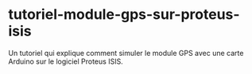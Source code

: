 # tutoriel-module-gps-sur-proteus-isis
Un tutoriel qui explique comment simuler le module GPS avec une carte Arduino sur le logiciel Proteus ISIS.
